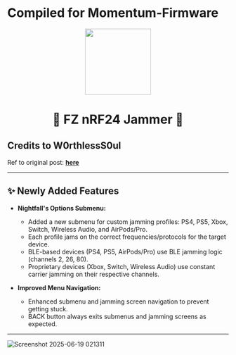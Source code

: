 <h1>Compiled for Momentum-Firmware</h1>
<div align="center">
  <img src="https://avatars.githubusercontent.com/u/176677387" width="150" height="auto" />
  <h1> 🌟 FZ nRF24 Jammer 🌟 </h1>
</div>

## Credits to W0rthlessS0ul
Ref to original post:  **[here](https://github.com/W0rthlessS0ul/FZ_nRF24_jammer)**

---

## ✨ Newly Added Features

- **Nightfall's Options Submenu:**
  - Added a new submenu for custom jamming profiles: PS4, PS5, Xbox, Switch, Wireless Audio, and AirPods/Pro.
  - Each profile jams on the correct frequencies/protocols for the target device.
  - BLE-based devices (PS4, PS5, AirPods/Pro) use BLE jamming logic (channels 2, 26, 80).
  - Proprietary devices (Xbox, Switch, Wireless Audio) use constant carrier jamming on their respective channels.

- **Improved Menu Navigation:**
  - Enhanced submenu and jamming screen navigation to prevent getting stuck.
  - BACK button always exits submenus and jamming screens as expected.

---
![Screenshot 2025-06-19 021311](https://github.com/user-attachments/assets/e08dde06-e35f-4ce2-85f6-1e9157ecde51)
